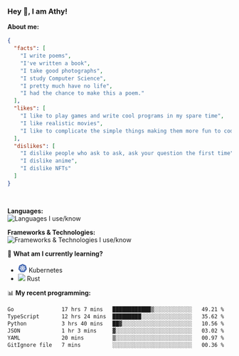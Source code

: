 ### Hey 👋, I am Athy!<br>

**About me:**


```json
{
  "facts": [
    "I write poems",
    "I've written a book",
    "I take good photographs",
    "I study Computer Science",
    "I pretty much have no life",
    "I had the chance to make this a poem."
  ],
  "likes": [
    "I like to play games and write cool programs in my spare time",
    "I like realistic movies",
    "I like to complicate the simple things making them more fun to code."
  ],
  "dislikes": [
    "I dislike people who ask to ask, ask your question the first time",
    "I dislike anime",
    "I dislike NFTs"
  ]
}
```
<br>


**Languages:**<br>
![Languages I use/know](https://skillicons.dev/icons?i=py,js,html,go,lua,java)

**Frameworks & Technologies:**<br />
![Frameworks & Technologies I use/know](https://skillicons.dev/icons?i=nodejs,nextjs,ts,react,express,docker,kubernetes,mysql,postgresql,mongodb,git,github,tailwind,prisma)

📙 **What am I currently learning?**

- <img height="20" src="https://github.com/devicons/devicon/blob/master/icons/kubernetes/kubernetes-plain.svg" />  Kubernetes
- <img height="20" src="https://cdn.jsdelivr.net/gh/devicons/devicon/icons/rust/rust-plain.svg" /> Rust

📊 **My recent programming:**

<!--START_SECTION:waka-->

```text
Go               17 hrs 7 mins   ████████████▒░░░░░░░░░░░░   49.21 %
TypeScript       12 hrs 24 mins  █████████░░░░░░░░░░░░░░░░   35.62 %
Python           3 hrs 40 mins   ██▓░░░░░░░░░░░░░░░░░░░░░░   10.56 %
JSON             1 hr 3 mins     ▓░░░░░░░░░░░░░░░░░░░░░░░░   03.02 %
YAML             20 mins         ▒░░░░░░░░░░░░░░░░░░░░░░░░   00.97 %
GitIgnore file   7 mins          ░░░░░░░░░░░░░░░░░░░░░░░░░   00.36 %
```

<!--END_SECTION:waka-->
